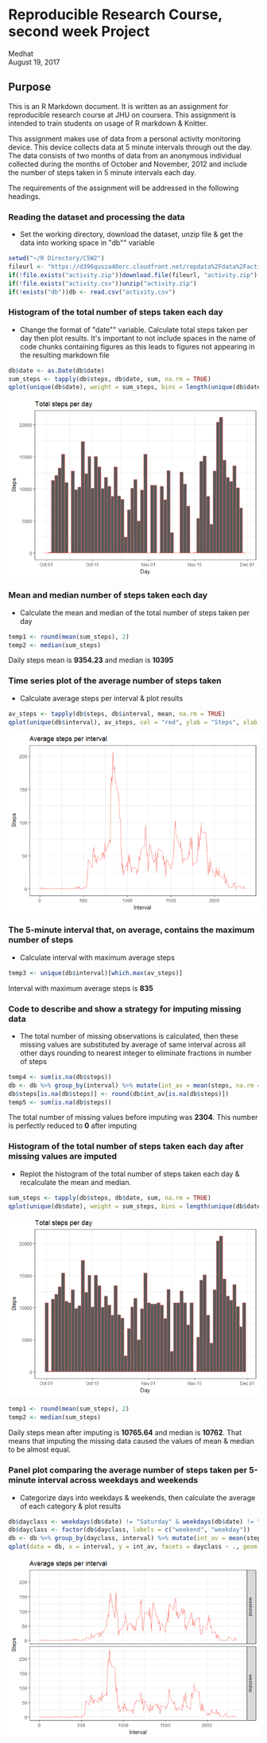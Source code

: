 # Reproducible Research Course, second week Project
Medhat  
August 19, 2017  



## Purpose

This is an R Markdown document. It is written as an assignment for reproducible research course at JHU on coursera. This assignment is intended to train students on usage of R markdown & Knitter.

This assignment makes use of data from a personal activity monitoring device. This device collects data at 5 minute intervals through out the day. The data consists of two months of data from an anonymous individual collected during the months of October and November, 2012 and include the number of steps taken in 5 minute intervals each day.

The requirements of the assignment will be addressed in the following headings.

### Reading the dataset and processing the data

- Set the working directory, download the dataset, unzip file & get the data into working space in "db"" variable


```r
setwd("~/R Directory/C5W2")
fileurl <- "https://d396qusza40orc.cloudfront.net/repdata%2Fdata%2Factivity.zip"
if(!file.exists("activity.zip"))download.file(fileurl, "activity.zip")
if(!file.exists("activity.csv"))unzip("activity.zip")
if(!exists("db"))db <- read.csv("activity.csv")
```

### Histogram of the total number of steps taken each day

- Change the format of "date"" variable. Calculate total steps taken per day then plot results. It's important to not include spaces in the name of code chunks containing figures as this leads to figures not appearing in the resulting markdown file


```r
db$date <- as.Date(db$date)
sum_steps <- tapply(db$steps, db$date, sum, na.rm = TRUE)
qplot(unique(db$date), weight = sum_steps, bins = length(unique(db$date)), col = "red", ylab = "Steps", xlab = "Day", main = "Total steps per day") + theme_bw() + theme(legend.position = "none")
```

![](PA1_template_files/figure-html/Daily_steps_histogram-1.png)<!-- -->

### Mean and median number of steps taken each day

- Calculate the mean and median of the total number of steps taken per day


```r
temp1 <- round(mean(sum_steps), 2)
temp2 <- median(sum_steps)
```

Daily steps mean is **9354.23** and median is **10395**

### Time series plot of the average number of steps taken

- Calculate average steps per interval & plot results


```r
av_steps <- tapply(db$steps, db$interval, mean, na.rm = TRUE)
qplot(unique(db$interval), av_steps, col = "red", ylab = "Steps", xlab = "Interval", main = "Average steps per interval", geom = "line") + theme_bw() + theme(legend.position = "none")
```

![](PA1_template_files/figure-html/Time_series_plot-1.png)<!-- -->

### The 5-minute interval that, on average, contains the maximum number of steps

- Calculate interval with maximum average steps


```r
temp3 <- unique(db$interval)[which.max(av_steps)]
```

Interval with maximum average steps is **835**

### Code to describe and show a strategy for imputing missing data

- The total number of missing observations is calculated, then these missing values are substituted by average of same interval across all other days rounding to nearest integer to eliminate fractions in number of steps


```r
temp4 <- sum(is.na(db$steps))
db <- db %>% group_by(interval) %>% mutate(int_av = mean(steps, na.rm = TRUE))
db$steps[is.na(db$steps)] <- round(db$int_av[is.na(db$steps)])
temp5 <- sum(is.na(db$steps))
```

The total number of missing values before imputing was **2304**. This number is perfectly reduced to **0** after imputing

### Histogram of the total number of steps taken each day after missing values are imputed

- Replot the histogram of the total number of steps taken each day & recalculate the mean and median.


```r
sum_steps <- tapply(db$steps, db$date, sum, na.rm = TRUE)
qplot(unique(db$date), weight = sum_steps, bins = length(unique(db$date)), col = "red", ylab = "Steps", xlab = "Day", main = "Total steps per day") + theme_bw() + theme(legend.position = "none")
```

![](PA1_template_files/figure-html/Repeat_daily_steps_histogram-1.png)<!-- -->

```r
temp1 <- round(mean(sum_steps), 2)
temp2 <- median(sum_steps)
```

Daily steps mean after imputing is **10765.64** and median is **10762**. That means that imputing the missing data caused the values of mean & median to be almost equal.

### Panel plot comparing the average number of steps taken per 5-minute interval across weekdays and weekends

- Categorize days into weekdays & weekends, then calculate the average of each category & plot results  


```r
db$dayclass <- weekdays(db$date) != "Saturday" & weekdays(db$date) != "Sunday"
db$dayclass <- factor(db$dayclass, labels = c("weekend", "weekday"))
db <- db %>% group_by(dayclass, interval) %>% mutate(int_av = mean(steps, na.rm = TRUE))
qplot(data = db, x = interval, y = int_av, facets = dayclass ~ ., geom = "line", xlab = "Interval", ylab = "Steps", main = "Average steps per interval", col = "red") + theme_bw() + theme(legend.position = "none")
```

![](PA1_template_files/figure-html/Weekday_weekend_average-1.png)<!-- -->
